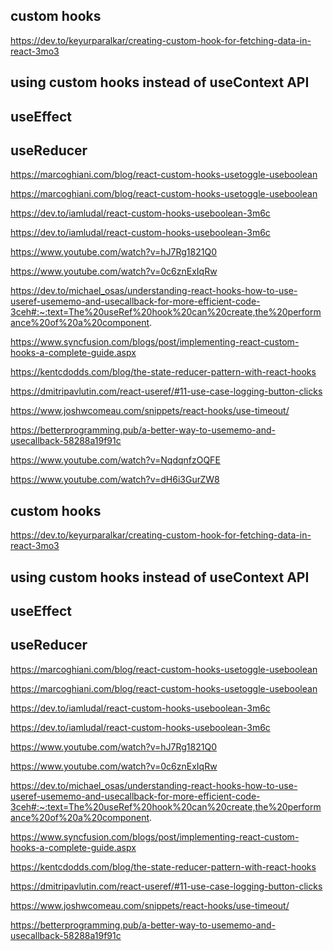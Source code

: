 ## custom hooks
https://dev.to/keyurparalkar/creating-custom-hook-for-fetching-data-in-react-3mo3
## using custom hooks instead of useContext API
## useEffect
## useReducer


https://marcoghiani.com/blog/react-custom-hooks-usetoggle-useboolean


<!-- useToggle -->
<!-- useBoolean -->
https://marcoghiani.com/blog/react-custom-hooks-usetoggle-useboolean

<!-- Check other custom hooks here -->
https://dev.to/iamludal/react-custom-hooks-useboolean-3m6c

https://dev.to/iamludal/react-custom-hooks-useboolean-3m6c


https://www.youtube.com/watch?v=hJ7Rg1821Q0

https://www.youtube.com/watch?v=0c6znExIqRw


<!-- Understanding  react hooks -->
https://dev.to/michael_osas/understanding-react-hooks-how-to-use-useref-usememo-and-usecallback-for-more-efficient-code-3ceh#:~:text=The%20useRef%20hook%20can%20create,the%20performance%20of%20a%20component.

https://www.syncfusion.com/blogs/post/implementing-react-custom-hooks-a-complete-guide.aspx


<!-- State Reducer Pattern  -->
https://kentcdodds.com/blog/the-state-reducer-pattern-with-react-hooks

https://dmitripavlutin.com/react-useref/#11-use-case-logging-button-clicks


<!-- useTimeout -->
https://www.joshwcomeau.com/snippets/react-hooks/use-timeout/

https://betterprogramming.pub/a-better-way-to-usememo-and-usecallback-58288a19f91c



<!-- UseAxios Hook -->
https://www.youtube.com/watch?v=NqdqnfzOQFE

<!-- Use Effect -  Use Toggle with signal abortcontroller  -->

<!-- Mastering UseEffect -->
https://www.youtube.com/watch?v=dH6i3GurZW8


## custom hooks
https://dev.to/keyurparalkar/creating-custom-hook-for-fetching-data-in-react-3mo3
## using custom hooks instead of useContext API
## useEffect
## useReducer


https://marcoghiani.com/blog/react-custom-hooks-usetoggle-useboolean


<!-- useToggle -->
<!-- useBoolean -->
https://marcoghiani.com/blog/react-custom-hooks-usetoggle-useboolean

<!-- Check other custom hooks here -->
https://dev.to/iamludal/react-custom-hooks-useboolean-3m6c

https://dev.to/iamludal/react-custom-hooks-useboolean-3m6c


https://www.youtube.com/watch?v=hJ7Rg1821Q0

https://www.youtube.com/watch?v=0c6znExIqRw


<!-- Understanding  react hooks -->
https://dev.to/michael_osas/understanding-react-hooks-how-to-use-useref-usememo-and-usecallback-for-more-efficient-code-3ceh#:~:text=The%20useRef%20hook%20can%20create,the%20performance%20of%20a%20component.

https://www.syncfusion.com/blogs/post/implementing-react-custom-hooks-a-complete-guide.aspx


<!-- State Reducer Pattern  -->
https://kentcdodds.com/blog/the-state-reducer-pattern-with-react-hooks

https://dmitripavlutin.com/react-useref/#11-use-case-logging-button-clicks


<!-- useTimeout -->
https://www.joshwcomeau.com/snippets/react-hooks/use-timeout/

https://betterprogramming.pub/a-better-way-to-usememo-and-usecallback-58288a19f91c



